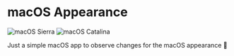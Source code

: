 # macOS Appearance

![macOS Sierra](https://img.shields.io/badge/macOS-10.14-732c8c)
![macOS Catalina](https://img.shields.io/badge/macOS-10.15-990d5b)

Just a simple macOS app to observe changes for the macOS appearance 💪
